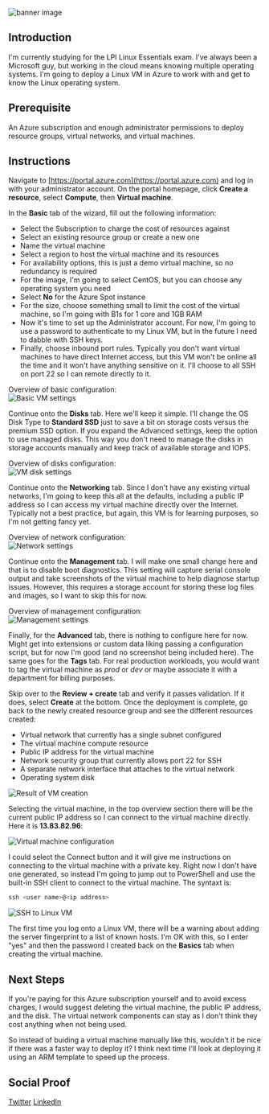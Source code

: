 ![banner image](./img/banner.png)

## Introduction

I'm currently studying for the LPI Linux Essentials exam. I've always been a Microsoft guy, but working in the cloud means knowing multiple operating systems. I'm going to deploy a Linux VM in Azure to work with and get to know the Linux operating system.

## Prerequisite

An Azure subscription and enough administrator permissions to deploy resource groups, virtual networks, and virtual machines.

## Instructions

Navigate to [https://portal.azure.com](https://portal.azure.com) and log in with your administrator account. On the portal homepage, click **Create a resource**, select **Compute**, then **Virtual machine**.

In the **Basic** tab of the wizard, fill out the following information:

- Select the Subscription to charge the cost of resources against
- Select an existing resource group or create a new one
- Name the virtual machine
- Select a region to host the virtual machine and its resources
- For availability options, this is just a demo virtual machine, so no redundancy is required
- For the image, I'm going to select CentOS, but you can choose any operating system you need
- Select **No** for the Azure Spot instance
- For the size, choose something small to limit the cost of the virtual machine, so I'm going with B1s for 1 core and 1GB RAM
- Now it's time to set up the Administrator account. For now, I'm going to use a password to authenticate to my Linux VM, but in the future I need to dabble with SSH keys.
- Finally, choose inbound port rules. Typically you don't want virtual machines to have direct Internet access, but this VM won't be online all the time and it won't have anything sensitive on it. I'll choose to all SSH on port 22 so I can remote directly to it.

Overview of basic configuration:<br/>
![Basic VM settings](./img/basictab.png)

Continue onto the **Disks** tab. Here we'll keep it simple. I'll change the OS Disk Type to **Standard SSD** just to save a bit on storage costs versus the premium SSD option. If you expand the Advanced settings, keep the option to use managed disks. This way you don't need to manage the disks in storage accounts manually and keep track of available storage and IOPS.

Overview of disks configuration:<br/>
![VM disk settings](./img/diskstab.png)

Continue onto the **Networking** tab. Since I don't have any existing virtual networks, I'm going to keep this all at the defaults, including a public IP address so I can access my virtual machine directly over the Internet. Typically not a best practice, but again, this VM is for learning purposes, so I'm not getting fancy yet.

Overview of network configuration:<br/>
![Network settings](./img/networktab.png)

Continue onto the **Management** tab. I will make one small change here and that is to disable boot diagnostics. This setting will capture serial console output and take screenshots of the virtual machine to help diagnose startup issues. However, this requires a storage account for storing these log files and images, so I want to skip this for now.

Overview of management configuration:<br/>
![Management settings](./img/managementtab.png)

Finally, for the **Advanced** tab, there is nothing to configure here for now. Might get into extensions or custom data liking passing a configuration script, but for now I'm good (and no screenshot being included here). The same goes for the **Tags** tab. For real production workloads, you would want to tag the virtual machine as *prod* or *dev* or maybe associate it with a department for billing purposes.

Skip over to the **Review + create** tab and verify it passes validation. If it does, select **Create** at the bottom. Once the deployment is complete, go back to the newly created resource group and see the different resources created:

- Virtual network that currently has a single subnet configured
- The virtual machine compute resource
- Public IP address for the virtual machine
- Network security group that currently allows port 22 for SSH
- A separate network interface that attaches to the virtual network
- Operating system disk

![Result of VM creation](./img/resources.png)<br/>

Selecting the virtual machine, in the top overview section there will be the current public IP address so I can connect to the virtual machine directly. Here it is **13.83.82.96**:

![Virtual machine configuration](./img/vmconfig.png)<br/>

I could select the Connect button and it will give me instructions on connecting to the virtual machine with a private key. Right now I don't have one generated, so instead I'm going to jump out to PowerShell and use the built-in SSH client to connect to the virtual machine. The syntaxt is:

```powershell
ssh <user name>@<ip address>
```

![SSH to Linux VM](./img/linuxsshlogin.png)<br/>

The first time you log onto a Linux VM, there will be a warning about adding the server fingerprint to a list of known hosts. I'm OK with this, so I enter "yes" and then the password I created back on the **Basics** tab when creating the virtual machine.

## Next Steps

If you're paying for this Azure subscription yourself and to avoid excess charges, I would suggest deleting the virtual machine, the public IP address, and the disk. The virtual network components can stay as I don't think they cost anything when not being used.

So instead of buiding a virtual machine manually like this, wouldn't it be nice if there was a faster way to deploy it? I think next time I'll look at deploying it using an ARM template to speed up the process.

## Social Proof

[Twitter](https://twitter.com/JeffWBrown/status/1298105256341934082?s=20)
[LinkedIn](https://www.linkedin.com/posts/jeffwaynebrown_jeffbrowntech100daysofcloud-activity-6703871248100925440-xtcn)
